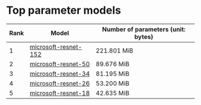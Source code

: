 # Top parameter models

| Rank | Model | Number of parameters (unit: bytes) |
| --- | --- | --- |
| 1 | <a href="microsoft-resnet-152.md">microsoft-resnet-152</a> | 221.801 MiB |
| 2 | <a href="microsoft-resnet-50.md">microsoft-resnet-50</a> | 89.676 MiB |
| 3 | <a href="microsoft-resnet-34.md">microsoft-resnet-34</a> | 81.195 MiB |
| 4 | <a href="microsoft-resnet-26.md">microsoft-resnet-26</a> | 53.200 MiB |
| 5 | <a href="microsoft-resnet-18.md">microsoft-resnet-18</a> | 42.635 MiB |
